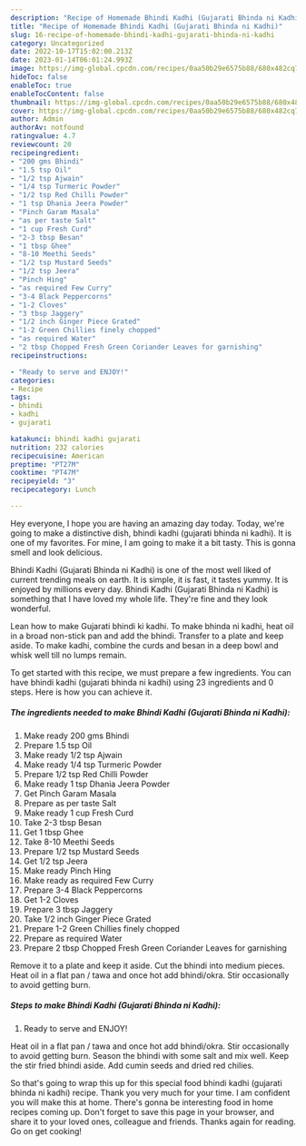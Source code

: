 ```yaml
---
description: "Recipe of Homemade Bhindi Kadhi (Gujarati Bhinda ni Kadhi)"
title: "Recipe of Homemade Bhindi Kadhi (Gujarati Bhinda ni Kadhi)"
slug: 16-recipe-of-homemade-bhindi-kadhi-gujarati-bhinda-ni-kadhi
category: Uncategorized
date: 2022-10-17T15:02:00.213Z
date: 2023-01-14T06:01:24.993Z
image: https://img-global.cpcdn.com/recipes/0aa50b29e6575b88/680x482cq70/bhindi-kadhi-gujarati-bhinda-ni-kadhi-recipe-main-photo.jpg
hideToc: false
enableToc: true
enableTocContent: false
thumbnail: https://img-global.cpcdn.com/recipes/0aa50b29e6575b88/680x482cq70/bhindi-kadhi-gujarati-bhinda-ni-kadhi-recipe-main-photo.jpg
cover: https://img-global.cpcdn.com/recipes/0aa50b29e6575b88/680x482cq70/bhindi-kadhi-gujarati-bhinda-ni-kadhi-recipe-main-photo.jpg
author: Admin
authorAv: notfound
ratingvalue: 4.7
reviewcount: 20
recipeingredient:
- "200 gms Bhindi"
- "1.5 tsp Oil"
- "1/2 tsp Ajwain"
- "1/4 tsp Turmeric Powder"
- "1/2 tsp Red Chilli Powder"
- "1 tsp Dhania Jeera Powder"
- "Pinch Garam Masala"
- "as per taste Salt"
- "1 cup Fresh Curd"
- "2-3 tbsp Besan"
- "1 tbsp Ghee"
- "8-10 Meethi Seeds"
- "1/2 tsp Mustard Seeds"
- "1/2 tsp Jeera"
- "Pinch Hing"
- "as required Few Curry"
- "3-4 Black Peppercorns"
- "1-2 Cloves"
- "3 tbsp Jaggery"
- "1/2 inch Ginger Piece Grated"
- "1-2 Green Chillies finely chopped"
- "as required Water"
- "2 tbsp Chopped Fresh Green Coriander Leaves for garnishing"
recipeinstructions:

- "Ready to serve and ENJOY!"
categories:
- Recipe
tags:
- bhindi
- kadhi
- gujarati

katakunci: bhindi kadhi gujarati 
nutrition: 232 calories
recipecuisine: American
preptime: "PT27M"
cooktime: "PT47M"
recipeyield: "3"
recipecategory: Lunch

---
```



Hey everyone, I hope you are having an amazing day today. Today, we're going to make a distinctive dish, bhindi kadhi (gujarati bhinda ni kadhi). It is one of my favorites. For mine, I am going to make it a bit tasty. This is gonna smell and look delicious.

Bhindi Kadhi (Gujarati Bhinda ni Kadhi) is one of the most well liked of current trending meals on earth. It is simple, it is fast, it tastes yummy. It is enjoyed by millions every day. Bhindi Kadhi (Gujarati Bhinda ni Kadhi) is something that I have loved my whole life. They're fine and they look wonderful.

Lean how to make Gujarati bhindi ki kadhi. To make bhinda ni kadhi, heat oil in a broad non-stick pan and add the bhindi. Transfer to a plate and keep aside. To make kadhi, combine the curds and besan in a deep bowl and whisk well till no lumps remain.


To get started with this recipe, we must prepare a few ingredients. You can have bhindi kadhi (gujarati bhinda ni kadhi) using 23 ingredients and 0 steps. Here is how you can achieve it.

<!--inarticleads1-->

##### The ingredients needed to make Bhindi Kadhi (Gujarati Bhinda ni Kadhi):

1. Make ready 200 gms Bhindi
1. Prepare 1.5 tsp Oil
1. Make ready 1/2 tsp Ajwain
1. Make ready 1/4 tsp Turmeric Powder
1. Prepare 1/2 tsp Red Chilli Powder
1. Make ready 1 tsp Dhania Jeera Powder
1. Get Pinch Garam Masala
1. Prepare as per taste Salt
1. Make ready 1 cup Fresh Curd
1. Take 2-3 tbsp Besan
1. Get 1 tbsp Ghee
1. Take 8-10 Meethi Seeds
1. Prepare 1/2 tsp Mustard Seeds
1. Get 1/2 tsp Jeera
1. Make ready Pinch Hing
1. Make ready as required Few Curry
1. Prepare 3-4 Black Peppercorns
1. Get 1-2 Cloves
1. Prepare 3 tbsp Jaggery
1. Take 1/2 inch Ginger Piece Grated
1. Prepare 1-2 Green Chillies finely chopped
1. Prepare as required Water
1. Prepare 2 tbsp Chopped Fresh Green Coriander Leaves for garnishing


Remove it to a plate and keep it aside. Cut the bhindi into medium pieces. Heat oil in a flat pan / tawa and once hot add bhindi/okra. Stir occasionally to avoid getting burn. 

<!--inarticleads2-->

##### Steps to make Bhindi Kadhi (Gujarati Bhinda ni Kadhi):


1. Ready to serve and ENJOY!

Heat oil in a flat pan / tawa and once hot add bhindi/okra. Stir occasionally to avoid getting burn. Season the bhindi with some salt and mix well. Keep the stir fried bhindi aside. Add cumin seeds and dried red chilies. 

So that's going to wrap this up for this special food bhindi kadhi (gujarati bhinda ni kadhi) recipe. Thank you very much for your time. I am confident you will make this at home. There's gonna be interesting food in home recipes coming up. Don't forget to save this page in your browser, and share it to your loved ones, colleague and friends. Thanks again for reading. Go on get cooking!
